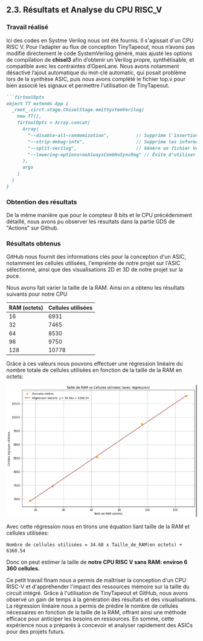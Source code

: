 ## 2.3.  Résultats et Analyse du CPU RISC_V

### Travail réalisé
Ici des codes en Systme Verilog nous ont été fournis. Il s'agissait d'un CPU RISC V. Pour l’adapter au flux de conception TinyTapeout, nous n’avons pas modifié directement le code SystemVerilog généré, mais ajusté les options de compilation de **chisel3** afin d’obtenir un Verilog propre, synthétisable, et compatible avec les contraintes d’OpenLane. Nous avons notamment désactivé l’ajout automatique du mot-clé automatic, qui posait problème lors de la synthèse ASIC, puis nous avons complété le fichier top.v pour bien associé les signaux et permettre l'utilisation de TinyTapeout.
```Markdown
```firtoolOpts
object TT extends App {
  _root_.circt.stage.ChiselStage.emitSystemVerilog(
    new TT(),
    firtoolOpts = Array.concat(
      Array(
        "--disable-all-randomization",          // Supprime l'insertion de valeurs aléatoires pour l'initialisation des registres (utile uniquement pour la simulation)
        "--strip-debug-info",                   // Supprime les informations de debug inutiles dans le fichier Verilog final
        "--split-verilog",                      // Génère un fichier Verilog par module, au lieu d’un seul fichier global
        "--lowering-options=noAlwaysCombNoSyncReg" // Évite d’utiliser les blocs always_comb ou always_ff avec `automatic`, ce qui améliore la compatibilité avec la synthèse ASIC
      ),
      args
    )
  )
}
```

### Obtention des résultats

De la même manière que pour le compteur 8 bits et le CPU précédemment détaillé, nous avons pu observer les résultats dans la partie GDS de "Actions" sur Github.

### Résultats obtenus

GitHub nous fournit des informations clés pour la conception d'un ASIC, notamment les cellules utilisées, l'empreinte de notre projet sur l'ASIC sélectionné, ainsi que des visualisations 2D et 3D de notre projet sur la puce.

Nous avons fait varier la taille de la RAM.
Ainsi on a obtenu les résultats suivants pour notre CPU


| RAM (octets) | Cellules utilisées |
|--------------|--------------------|
| 16           | 6931               |
| 32           | 7465               |
| 64           | 8530               |
| 96           | 9750               |
| 128          | 10778              |


Grâce à ces valeurs nous pouvons effectuer une régression linéaire du nombre totale de cellules utilisées en fonction de la taille de la RAM en octets:

![Graphique RAM vs Cellules](../images/RISCVvsRAM.png)

Avec cette régression nous en tirons une équation liant taille de la RAM et cellules utilisées:
```
Nombre de cellules utilisées = 34.68 x Taille_de_RAM(en octets) + 6360.54
```
Donc on peut estimer la taille de **notre CPU RISC V sans RAM: environ 6 360 cellules.**


Ce petit  travail finam nous a permis de maîtriser la conception d'un CPU RISC-V et d'appréhender l'impact des ressources mémoire sur la taille du circuit intégré. Grâce à l'utilisation de TinyTapeout et GitHub, nous avons observé un gain de temps à la génération des résultats et des visualisations. La régression linéaire nous a permis de prédire le nombre de cellules nécessaires en fonction de la taille de la RAM, offrant ainsi une méthode efficace pour anticiper les besoins en ressources. En somme, cette expérience nous a préparés à concevoir et analyser rapidement des ASICs pour des projets futurs.

